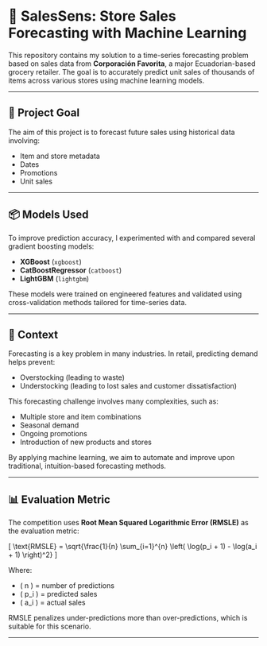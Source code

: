 # 🛒 SalesSens: Store Sales Forecasting with Machine Learning

This repository contains my solution to a time-series forecasting problem based on sales data from **Corporación Favorita**, a major Ecuadorian-based grocery retailer. The goal is to accurately predict unit sales of thousands of items across various stores using machine learning models.

---

## 🎯 Project Goal

The aim of this project is to forecast future sales using historical data involving:

- Item and store metadata
- Dates
- Promotions
- Unit sales
---

## 📦 Models Used

To improve prediction accuracy, I experimented with and compared several gradient boosting models:

- **XGBoost** (`xgboost`)
- **CatBoostRegressor** (`catboost`)
- **LightGBM** (`lightgbm`)

These models were trained on engineered features and validated using cross-validation methods tailored for time-series data.

---

## 🧠 Context

Forecasting is a key problem in many industries. In retail, predicting demand helps prevent:

- Overstocking (leading to waste)
- Understocking (leading to lost sales and customer dissatisfaction)

This forecasting challenge involves many complexities, such as:

- Multiple store and item combinations
- Seasonal demand
- Ongoing promotions
- Introduction of new products and stores

By applying machine learning, we aim to automate and improve upon traditional, intuition-based forecasting methods.

---

## 📊 Evaluation Metric

The competition uses **Root Mean Squared Logarithmic Error (RMSLE)** as the evaluation metric:

\[
\text{RMSLE} = \sqrt{\frac{1}{n} \sum_{i=1}^{n} \left( \log(p_i + 1) - \log(a_i + 1) \right)^2}
\]

Where:
- \( n \) = number of predictions
- \( p_i \) = predicted sales
- \( a_i \) = actual sales

RMSLE penalizes under-predictions more than over-predictions, which is suitable for this scenario.

---

